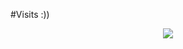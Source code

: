 #Visits :))
<p align="center">
  <img src="https://count.getloli.com/get/@nedizin?theme=gelbooru" />
</p>
